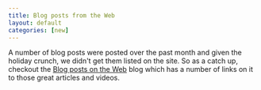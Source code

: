 ```yaml
---
title: Blog posts from the Web 
layout: default
categories: [new]
---
```


A number of blog posts were posted over the past month and given the holiday crunch, we didn't get them listed on the site.  So as a catch up, checkout the [Blog posts on the Web](https://podman.io/blogs/2020/01/22/blog-posts.html) blog which has a number of links on it to those great articles and videos.
